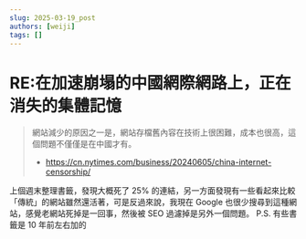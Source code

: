 ```yaml
---
slug: 2025-03-19_post
authors: [weiji]
tags: []
---
```


# RE:在加速崩塌的中國網際網路上，正在消失的集體記憶

> 網站減少的原因之一是，網站存檔舊內容在技術上很困難，成本也很高，這個問題不僅僅是在中國才有。
> - https://cn.nytimes.com/business/20240605/china-internet-censorship/ 
>
上個週末整理書籤，發現大概死了 25% 的連結，另一方面發現有一些看起來比較「傳統」的網站雖然還活著，可是反過來說，我現在 Google 也很少搜尋到這種網站，感覺老網站死掉是一回事，然後被 SEO 過濾掉是另外一個問題。
P.S. 有些書籤是 10 年前左右加的
